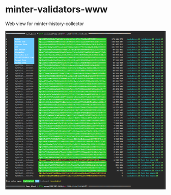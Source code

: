 # minter-validators-www
Web view for minter-history-collector


![Preview](https://github.com/pro-blockchain-com/minter-validators-www/raw/{branch}/htdocs/img/minter-validators-www_01.png)